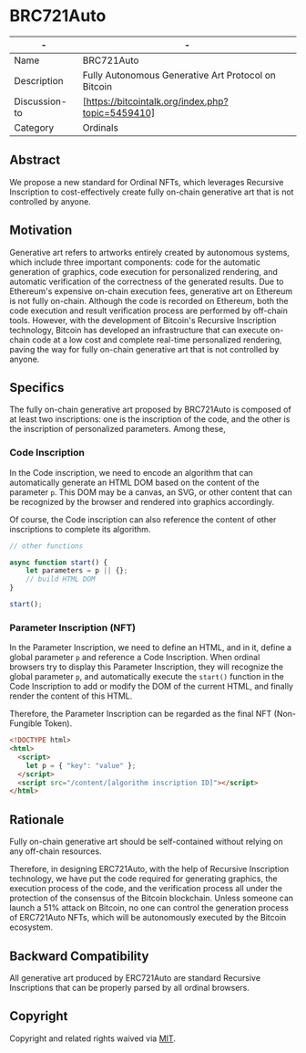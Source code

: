 # BRC721Auto
|  -   | -  |
|  ----  | ----  |
| Name  | BRC721Auto |
| Description  | Fully Autonomous Generative Art Protocol on Bitcoin |
| Discussion-to | [https://bitcointalk.org/index.php?topic=5459410] |
| Category | Ordinals |


## Abstract
We propose a new standard for Ordinal NFTs, which leverages Recursive Inscription to cost-effectively create fully on-chain generative art that is not controlled by anyone.

## Motivation
Generative art refers to artworks entirely created by autonomous systems, which include three important components: code for the automatic generation of graphics, code execution for personalized rendering, and automatic verification of the correctness of the generated results. Due to Ethereum's expensive on-chain execution fees, generative art on Ethereum is not fully on-chain. Although the code is recorded on Ethereum, both the code execution and result verification process are performed by off-chain tools. However, with the development of Bitcoin's Recursive Inscription technology, Bitcoin has developed an infrastructure that can execute on-chain code at a low cost and complete real-time personalized rendering, paving the way for fully on-chain generative art that is not controlled by anyone.

## Specifics
The fully on-chain generative art proposed by BRC721Auto is composed of at least two inscriptions: one is the inscription of the code, and the other is the inscription of personalized parameters. Among these,

### Code Inscription

In the Code inscription, we need to encode an algorithm that can automatically generate an HTML DOM based on the content of the parameter `p`. This DOM may be a canvas, an SVG, or other content that can be recognized by the browser and rendered into graphics accordingly. 

Of course, the Code inscription can also reference the content of other inscriptions to complete its algorithm.

```javascript
// other functions

async function start() {
    let parameters = p || {};
    // build HTML DOM
}

start();
```

### Parameter Inscription (NFT)

In the Parameter Inscription, we need to define an HTML, and in it, define a global parameter `p` and reference a Code Inscription. When ordinal browsers try to display this Parameter Inscription, they will recognize the global parameter `p`, and automatically execute the `start()` function in the Code Inscription to add or modify the DOM of the current HTML, and finally render the content of this HTML. 

Therefore, the Parameter Inscription can be regarded as the final NFT (Non-Fungible Token).

```HTML
<!DOCTYPE html>
<html>
  <script>
    let p = { "key": "value" }; 
  </script>
  <script src="/content/[algorithm inscription ID]"></script>
</html>
```

## Rationale

Fully on-chain generative art should be self-contained without relying on any off-chain resources. 

Therefore, in designing ERC721Auto, with the help of Recursive Inscription technology, we have put the code required for generating graphics, the execution process of the code, and the verification process all under the protection of the consensus of the Bitcoin blockchain. Unless someone can launch a 51% attack on Bitcoin, no one can control the generation process of ERC721Auto NFTs, which will be autonomously executed by the Bitcoin ecosystem.

## Backward Compatibility
All generative art produced by ERC721Auto are standard Recursive Inscriptions that can be properly parsed by all ordinal browsers.

## Copyright
Copyright and related rights waived via [MIT](../LICENSE.md).



